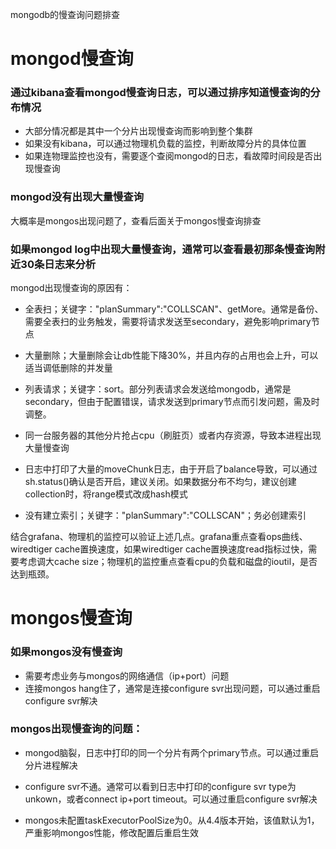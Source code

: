 mongodb的慢查询问题排查

# mongod慢查询
### 通过kibana查看mongod慢查询日志，可以通过排序知道慢查询的分布情况
- 大部分情况都是其中一个分片出现慢查询而影响到整个集群
- 如果没有kibana，可以通过物理机负载的监控，判断故障分片的具体位置
- 如果连物理监控也没有，需要逐个查阅mongod的日志，看故障时间段是否出现慢查询

### mongod没有出现大量慢查询
大概率是mongos出现问题了，查看后面关于mongos慢查询排查

### 如果mongod log中出现大量慢查询，通常可以查看最初那条慢查询附近30条日志来分析
mongod出现慢查询的原因有：


- 全表扫；关键字："planSummary":"COLLSCAN"、getMore。通常是备份、需要全表扫的业务触发，需要将请求发送至secondary，避免影响primary节点

- 大量删除；大量删除会让db性能下降30%，并且内存的占用也会上升，可以适当调低删除的并发量

- 列表请求；关键字：sort。部分列表请求会发送给mongodb，通常是secondary，但由于配置错误，请求发送到primary节点而引发问题，需及时调整。

- 同一台服务器的其他分片抢占cpu（刷脏页）或者内存资源，导致本进程出现大量慢查询

- 日志中打印了大量的moveChunk日志，由于开启了balance导致，可以通过sh.status()确认是否开启，建议关闭。如果数据分布不均匀，建议创建collection时，将range模式改成hash模式

- 没有建立索引；关键字："planSummary":"COLLSCAN"；务必创建索引


结合grafana、物理机的监控可以验证上述几点。grafana重点查看ops曲线、wiredtiger cache置换速度，如果wiredtiger cache置换速度read指标过快，需要考虑调大cache size；物理机的监控重点查看cpu的负载和磁盘的ioutil，是否达到瓶颈。


# mongos慢查询
### 如果mongos没有慢查询
- 需要考虑业务与mongos的网络通信（ip+port）问题
- 连接mongos hang住了，通常是连接configure svr出现问题，可以通过重启configure svr解决

### mongos出现慢查询的问题：


- mongod脑裂，日志中打印的同一个分片有两个primary节点。可以通过重启分片进程解决

- configure svr不通。通常可以看到日志中打印的configure svr type为unkown，或者connect ip+port timeout。可以通过重启configure svr解决

- mongos未配置taskExecutorPoolSize为0。从4.4版本开始，该值默认为1，严重影响mongos性能，修改配置后重启生效
